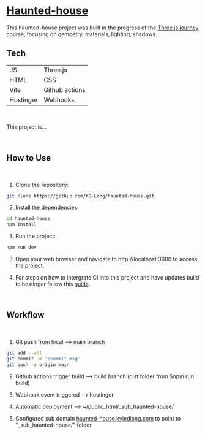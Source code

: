 # [Haunted-house](https://haunted-house.kyledlong.com)

This haunted-house project was built in the progress of the [Three.js journey](https://threejs-journey.com) course, focusing on gemoetry, materials, lighting, shadows.
<br>

## Tech

|                |               |
| -------------- | ------------- |
| JS             | Three.js      |
| HTML           | CSS           |
| Vite           | Github actions|
| Hostinger      | Webhooks      |



<br>

This project is...

<br>

## How to Use
<br>

1. Clone the repository:

```bash
git clone https://github.com/KD-Long/haunted-house.git
```

2. Install the dependencies:

```bash
cd haunted-house
npm install
```

3. Run the project:

```bash
npm run dev
```

3. Open your web browser and navigate to http://localhost:3000 to access the project.

4. For steps on how to intergrate CI into this project and have updates build to hostinger follow this [guide](https://dev.to/mwoodson11/create-deployment-pipeline-for-react-app-on-hostinger-5bc9).

<br>

## Workflow 

<br>

1. Git push from local --> main branch
```bash
git add --all
git commit -m 'commmit msg'
git push -u origin main
```

2. Github actions trigger build --> build branch (dist folder from $npm run build)

3. Webhook event triggered --> hostinger

4. Automatic deployment --> ~/public_html/_sub_haunted-house/

5. Configured sub domain [haunted-house.kyledlong.com](haunted-house.kyledlong.com) to point to "_sub_haunted-house/" folder